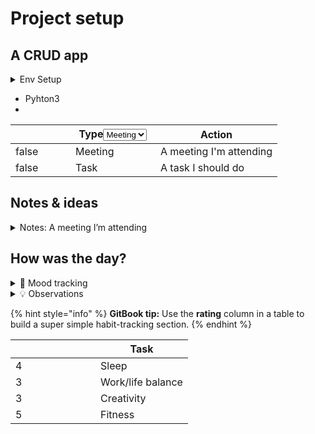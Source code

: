 # Project setup

## A CRUD app

<details>

<summary>Env Setup </summary>

* GitHub A/c&#x20;
* Repo (public)
* CodeSpace&#x20;
* Python3&#x20;
* Docker A/c Hub&#x20;
* Docker install&#x20;
* Docker cli&#x20;
* FastAPI A/c&#x20;
* PostgresSQL&#x20;
* Docker image PG&#x20;
* CRUD App with API call (Fast API )&#x20;
* conternaised APP&#x20;



</details>

* Pyhton3&#x20;
*

<table data-header-hidden><thead><tr><th width="80" data-type="checkbox"></th><th width="120">Type<select><option value="meeting" label="Meeting"></option><option value="task" label="Task"></option></select></th><th>Action</th></tr></thead><tbody><tr><td>false</td><td><span data-option="meeting">Meeting</span></td><td>A meeting I'm attending</td></tr><tr><td>false</td><td><span data-option="task">Task</span></td><td>A task I should do</td></tr></tbody></table>

## Notes & ideas

<details>

<summary>Notes: A meeting I’m attending</summary>

Start taking notes…

</details>

## How was the day?

<details>

<summary>🧠 Mood tracking</summary>

Start taking notes…

</details>

<details>

<summary>💡 Observations</summary>

Start taking notes…

</details>

{% hint style="info" %}
**GitBook tip:** Use the **rating** column in a table to build a super simple habit-tracking section.
{% endhint %}

<table data-header-hidden><thead><tr><th width="120" data-type="rating" data-max="5"></th><th>Task</th></tr></thead><tbody><tr><td>4</td><td>Sleep</td></tr><tr><td>3</td><td>Work/life balance</td></tr><tr><td>3</td><td>Creativity</td></tr><tr><td>5</td><td>Fitness</td></tr></tbody></table>
